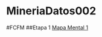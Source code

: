 # MineriaDatos002

#FCFM
##Etapa 1
[Mapa Mental 1](https://github.com/JuanManuelGT21/MineriaDatos002/blob/main/MapaMental_1_1725005.pdf)
